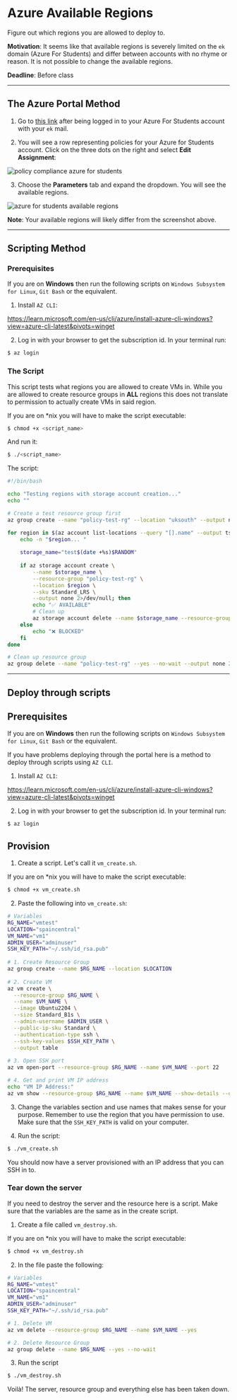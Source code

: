# Azure Available Regions

Figure out which regions you are allowed to deploy to.

**Motivation**: It seems like that available regions is severely limited on the `ek` domain (Azure For Students) and differ between accounts with no rhyme or reason. It is not possible to change the available regions.

**Deadline**: Before class

---

## The Azure Portal Method

1. Go to [this link](https://portal.azure.com/#view/Microsoft_Azure_Policy/PolicyMenuBlade/~/Compliance) after being logged in to your Azure For Students account with your `ek` mail.

2. You will see a row representing policies for your Azure for Students account. Click on the three dots on the right and select **Edit Assignment**:

<img src="./assets_azure_available_regions/01._policy_compliance.png" alt="policy compliance azure for students">

3. Choose the **Parameters** tab and expand the dropdown. You will see the available regions.

<img src="./assets_azure_available_regions/02._assign_policy.png" alt="azure for students available regions">

**Note**: Your available regions will likely differ from the screenshot above.

---

## Scripting Method

### Prerequisites

If you are on **Windows** then run the following scripts on `Windows Subsystem for Linux`, `Git Bash` or the equivalent.

1. Install `AZ CLI`:

https://learn.microsoft.com/en-us/cli/azure/install-azure-cli-windows?view=azure-cli-latest&pivots=winget

2. Log in with your browser to get the subscription id. In your terminal run:

```bash
$ az login
```

### The Script

This script tests what regions you are allowed to create VMs in. While you are allowed to create resource groups in **ALL** regions this does not translate to permission to actually create VMs in said region.

If you are on *nix you will have to make the script executable:

```bash
$ chmod +x <script_name>
```

And run it:

```bash
$ ./<script_name>
```

The script:

```bash
#!/bin/bash

echo "Testing regions with storage account creation..."
echo ""

# Create a test resource group first
az group create --name "policy-test-rg" --location "uksouth" --output none 2>/dev/null

for region in $(az account list-locations --query "[].name" --output tsv); do
    echo -n "$region... "
    
    storage_name="test$(date +%s)$RANDOM"
    
    if az storage account create \
        --name $storage_name \
        --resource-group "policy-test-rg" \
        --location $region \
        --sku Standard_LRS \
        --output none 2>/dev/null; then
        echo "✅ AVAILABLE"
        # Clean up
        az storage account delete --name $storage_name --resource-group "policy-test-rg" --yes --output none 2>/dev/null
    else
        echo "❌ BLOCKED"
    fi
done

# Clean up resource group
az group delete --name "policy-test-rg" --yes --no-wait --output none 2>/dev/null
```

---

## Deploy through scripts

## Prerequisites

If you are on **Windows** then run the following scripts on `Windows Subsystem for Linux`, `Git Bash` or the equivalent.

If you have problems deploying through the portal here is a method to deploy through scripts using `AZ CLI`.

1. Install `AZ CLI`:

https://learn.microsoft.com/en-us/cli/azure/install-azure-cli-windows?view=azure-cli-latest&pivots=winget

2. Log in with your browser to get the subscription id. In your terminal run:

```bash
$ az login
```

## Provision

1. Create a script. Let's call it `vm_create.sh`. 

If you are on *nix you will have to make the script executable:

```bash
$ chmod +x vm_create.sh
```

2. Paste the following into `vm_create.sh`:


```bash
# Variables
RG_NAME="vmtest"
LOCATION="spaincentral"
VM_NAME="vm1"
ADMIN_USER="adminuser"
SSH_KEY_PATH="~/.ssh/id_rsa.pub"
 
# 1. Create Resource Group
az group create --name $RG_NAME --location $LOCATION
 
# 2. Create VM
az vm create \
  --resource-group $RG_NAME \
  --name $VM_NAME \
  --image Ubuntu2204 \
  --size Standard_B1s \
  --admin-username $ADMIN_USER \
  --public-ip-sku Standard \
  --authentication-type ssh \
  --ssh-key-values $SSH_KEY_PATH \
  --output table
 
# 3. Open SSH port
az vm open-port --resource-group $RG_NAME --name $VM_NAME --port 22

# 4. Get and print VM IP address
echo "VM IP Address:"
az vm show --resource-group $RG_NAME --name $VM_NAME --show-details --query publicIps --output tsv
```

3. Change the variables section and use names that makes sense for your purpose. Remember to use the region that you have permission to use. Make sure that the `SSH_KEY_PATH` is valid on your computer.

4. Run the script:

```bash
$ ./vm_create.sh
```

You should now have a server provisioned with an IP address that you can SSH in to.

### Tear down the server

If you need to destroy the server and the resource here is a script. Make sure that the variables are the same as in the create script.

1. Create a file called `vm_destroy.sh`.

If you are on *nix you will have to make the script executable:

```bash
$ chmod +x vm_destroy.sh
```

2. In the file paste the following:

```bash
# Variables
RG_NAME="vmtest"
LOCATION="spaincentral"
VM_NAME="vm1"
ADMIN_USER="adminuser"
SSH_KEY_PATH="~/.ssh/id_rsa.pub"

# 1. Delete VM
az vm delete --resource-group $RG_NAME --name $VM_NAME --yes

# 2. Delete Resource Group
az group delete --name $RG_NAME --yes --no-wait
```

3. Run the script

```bash
$ ./vm_destroy.sh
```

Voilà! The server, resource group and everything else has been taken down.




